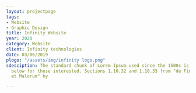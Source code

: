 ```yaml
---
layout: projectpage
tags:
- Website
- Graphic Design
title: Infinity Website
year: 2020
category: Website
client: Infinity technologies
date: 03/06/2019
plogo: "/assets/img/infinity logo.png"
sdesciption: The standard chunk of Lorem Ipsum used since the 1500s is reproduced
  below for those interested. Sections 1.10.32 and 1.10.33 from "de Finibus Bonorum
  et Malorum" by

---
```

